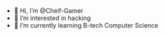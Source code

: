 - 👋 Hi, I’m @Cheif-Gamer
- 👀 I’m interested in hacking
- 🌱 I’m currently learning B-tech Computer Science

<!---
Cheif-Gamer/Cheif-Gamer is a ✨ special ✨ repository because its `README.md` (this file) appears on your GitHub profile.
You can click the Preview link to take a look at your changes.
--->

